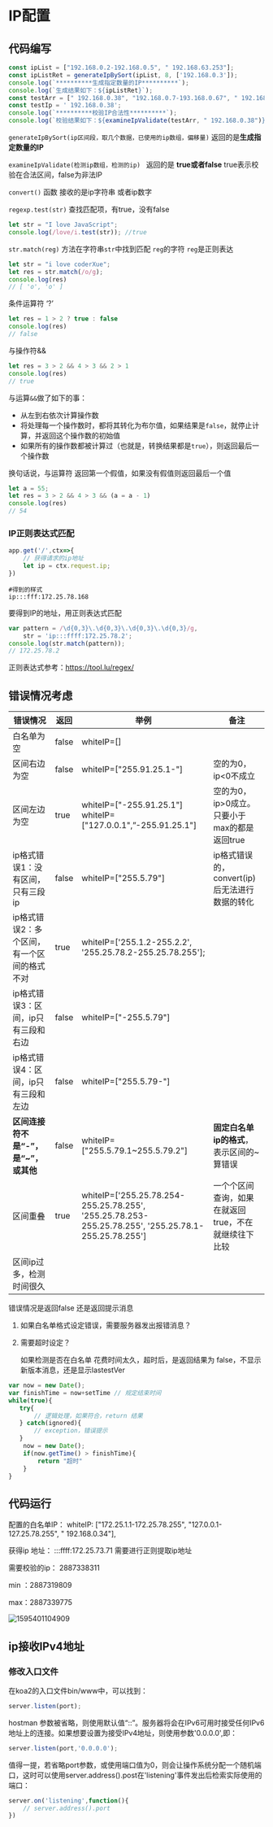 # IP配置

## 代码编写

```javascript
const ipList = ["192.168.0.2-192.168.0.5", " 192.168.63.253"];
const ipListRet = generateIpBySort(ipList, 8, ['192.168.0.3']);
console.log(`**********生成指定数量的IP**********`);
console.log(`生成结果如下：${ipListRet}`);
const testArr = [" 192.168.0.38", "192.168.0.7-193.168.0.67", " 192.168.0.34"];
const testIp = ' 192.168.0.38';
console.log(`**********校验IP合法性**********`);
console.log(`校验结果如下：${examineIpValidate(testArr, " 192.168.0.38")}`);
```

`generateIpBySort(ip区间段，取几个数据，已使用的ip数组，偏移量)` 返回的是**生成指定数量的IP**

`examineIpValidate(检测ip数组，检测的ip) ` 返回的是  **true或者false** true表示校验在合法区间，false为非法IP



`convert()` 函数 接收的是ip字符串 或者ip数字

`regexp.test(str)` 查找匹配项，有true，没有false

```javascript
let str = "I love JavaScript";
console.log(/love/i.test(str)); //true

```

`str.match(reg)` 方法在字符串`str`中找到匹配 `reg`的字符 `reg`是正则表达

```javascript
let str = "i love coderXue";
let res = str.match(/o/g);
console.log(res)
// [ 'o', 'o' ]
```

条件运算符 ‘?’

```javascript
let res = 1 > 2 ? true : false
console.log(res)
// false
```

与操作符&&

```javascript
let res = 3 > 2 && 4 > 3 && 2 > 1
console.log(res)
// true
```

与运算`&&`做了如下的事：

- 从左到右依次计算操作数
- 将处理每一个操作数时，都将其转化为布尔值，如果结果是`false`，就停止计算，并返回这个操作数的初始值
- 如果所有的操作数都被计算过（也就是，转换结果都是`true`），则返回最后一个操作数

换句话说，与运算符 返回第一个假值，如果没有假值则返回最后一个值

```javascript
let a = 55;
let res = 3 > 2 && 4 > 3 && (a = a - 1)
console.log(res)
// 54
```

### IP正则表达式匹配

```javascript
app.get('/',ctx=>{
    // 获得请求的ip地址
    let ip = ctx.request.ip; 
})
```

```shell
#得到的样式
ip:::fff:172.25.78.168
```

要得到IP的地址，用正则表达式匹配

```javascript
var pattern = /\d{0,3}\.\d{0,3}\.\d{0,3}\.\d{0,3}/g,
    str = 'ip:::ffff:172.25.78.2';
console.log(str.match(pattern));
// 172.25.78.2
```

正则表达式参考：<https://tool.lu/regex/>



## 错误情况考虑

| 错误情况                                    | 返回  | 举例                                                         | 备注                                                 |
| ------------------------------------------- | ----- | ------------------------------------------------------------ | ---------------------------------------------------- |
| 白名单为空                                  | false | whiteIP=[]                                                   |                                                      |
| 区间右边为空                                | false | whiteIP=["255.91.25.1-"]                                     | 空的为0，ip<0不成立                                  |
| 区间左边为空                                | true  | whiteIP=["-255.91.25.1"]  whiteIP=["127.0.0.1",”-255.91.25.1"] | 空的为0，ip>0成立。只要小于max的都是返回true         |
| ip格式错误1：没有区间，只有三段ip           | false | whiteIP=["255.5.79"]                                         | ip格式错误的，convert(ip)后无法进行数据的转化        |
| ip格式错误2：多个区间，有一个区间的格式不对 | true  | whiteIP=['255.1.2-255.2.2', '255.25.78.2-255.25.78.255'];    |                                                      |
| ip格式错误3：区间，ip只有三段和右边         | false | whiteIP=["-255.5.79"]                                        |                                                      |
| ip格式错误4：区间，ip只有三段和左边         | false | whiteIP=["255.5.79-"]                                        |                                                      |
| **区间连接符不是“-”，是“~”，或其他**        | false | whiteIP=["255.5.79.1~255.5.79.2"]                            | **固定白名单ip的格式**，表示区间的~算错误            |
| 区间重叠                                    | true  | whiteIP=['255.25.78.254-255.25.78.255', '255.25.78.253-255.25.78.255', '255.25.78.1-255.25.78.255'] | 一个个区间查询，如果在就返回true，不在就继续往下比较 |
| 区间ip过多，检测时间很久                    |       |                                                              |                                                      |

错误情况是返回false 还是返回提示消息

1. 如果白名单格式设定错误，需要服务器发出报错消息？

2. 需要超时设定？

   如果检测是否在白名单 花费时间太久，超时后，是返回结果为   false，不显示新版本消息，还是显示lastestVer

```javascript
var now = new Date();
var finishTime = now+setTime // 规定结束时间
while(true){
   try{
       // 逻辑处理，如果符合，return 结果
   } catch(ignored){
       // exception，错误提示
   }
    now = new Date();
    if(now.getTime() > finishTime){
        return "超时"
    }
}
```

## 代码运行

配置的白名单IP：  whiteIP: ["172.25.1.1-172.25.78.255", "127.0.0.1-127.25.78.255", " 192.168.0.34"],

获得ip 地址：     :::ffff:172.25.73.71    需要进行正则提取ip地址

需要校验的ip： 2887338311

min ：2887319809

max：2887339775



![1595401104909](C:\Users\xueqing\AppData\Roaming\Typora\typora-user-images\1595401104909.png)

## ip接收IPv4地址

### 修改入口文件

在koa2的入口文件bin/www中，可以找到：

```javascript
server.listen(port);
```

hostman 参数被省略，则使用默认值“::”。服务器将会在IPv6可用时接受任何IPv6地址上的连接。如果想要设置为接受IPv4地址，则使用参数'0.0.0.0',即：

```javascript
server.listen(port,'0.0.0.0');
```

值得一提，若省略port参数，或使用端口值为0，则会让操作系统分配一个随机端口，这时可以使用server.address().post在'listening'事件发出后检索实际使用的端口：

```javascript
server.on('listening',function(){
    // server.address().port
})
```

